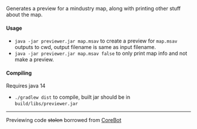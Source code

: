 Generates a preview for a mindustry map, along with printing other stuff about the map.

#### Usage
- `java -jar previewer.jar map.msav` to create a preview for `map.msav` outputs to cwd, output filename is same as input filename.
- `java -jar previewer.jar map.msav false` to only print map info and not make a preview.

#### Compiling
Requires java 14
- `./gradlew dist` to compile, built jar should be in `build/libs/previewer.jar`

----
Previewing code ~~stolen~~ borrowed from [CoreBot](https://github.com/Anuken/CoreBot)
